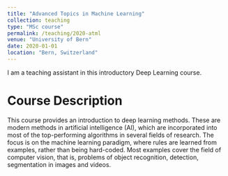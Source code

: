 ```yaml
---
title: "Advanced Topics in Machine Learning"
collection: teaching
type: "MSc course"
permalink: /teaching/2020-atml
venue: "University of Bern"
date: 2020-01-01
location: "Bern, Switzerland"
---
```


I am a teaching assistant in this introductory Deep Learning course. 


Course Description
======
This course provides an introduction to deep learning methods. These are modern methods in artificial intelligence (AI), which are incorporated into most of the top-performing algorithms in several fields of research. The focus is on the machine learning paradigm, where rules are learned from examples, rather than being hard-coded. Most examples cover the field of computer vision, that is, problems of object recognition, detection, segmentation in images and videos.
